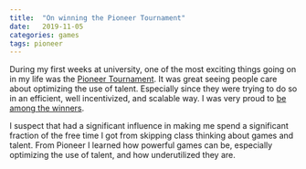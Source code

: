 ```yaml
---
title:  "On winning the Pioneer Tournament"
date:   2019-11-05
categories: games
tags: pioneer
---
```


During my first weeks at university, one of the most exciting things going on in my life was the [Pioneer Tournament](https://pioneer.app/r/lucasgleba/p1a1u39j). It was great seeing people care about optimizing the use of talent. Especially since they were trying to do so in an efficient, well incentivized, and scalable way. I was very proud to [be among the winners](https://pioneer.app/winners/lucas-gleba).

I suspect that had a significant influence in making me spend a significant fraction of the free time I got from skipping class thinking about games and talent. From Pioneer I learned how powerful games can be, especially optimizing the use of talent, and how underutilized they are.
